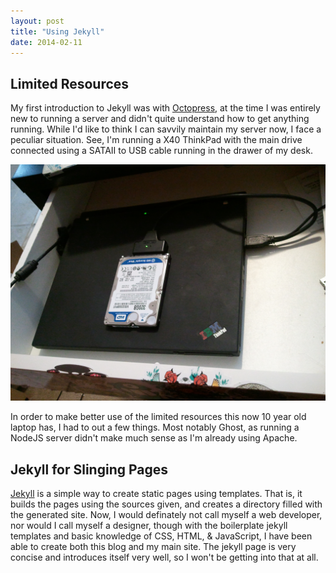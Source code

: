```yaml
---
layout: post
title: "Using Jekyll"
date: 2014-02-11
---
```


## Limited Resources
My first introduction to Jekyll was with [Octopress](http://octopress.org/), at the time I was entirely new to running a server and didn't quite understand how to get anything running. While I'd like to think I can savvily maintain my server now, I face a peculiar situation. See, I'm running a X40 ThinkPad with the main drive connected using a SATAII to USB cable running in the drawer of my desk.

![Server](/img/server.jpg)

In order to make better use of the limited resources this now 10 year old laptop has, I had to out a few things. Most notably Ghost, as running a NodeJS server didn't make much sense as I'm already using Apache.

## Jekyll for Slinging Pages
[Jekyll](http://jekyllrb.com/) is a simple way to create static pages using templates. That is, it builds the pages using the sources given, and creates a directory filled with the generated site. Now, I would definately not call myself a web developer, nor would I call myself a designer, though with the boilerplate jekyll templates and basic knowledge of CSS, HTML, & JavaScript, I have been able to create both this blog and my main site. The jekyll page is very concise and introduces itself very well, so I won't be getting into that at all.
